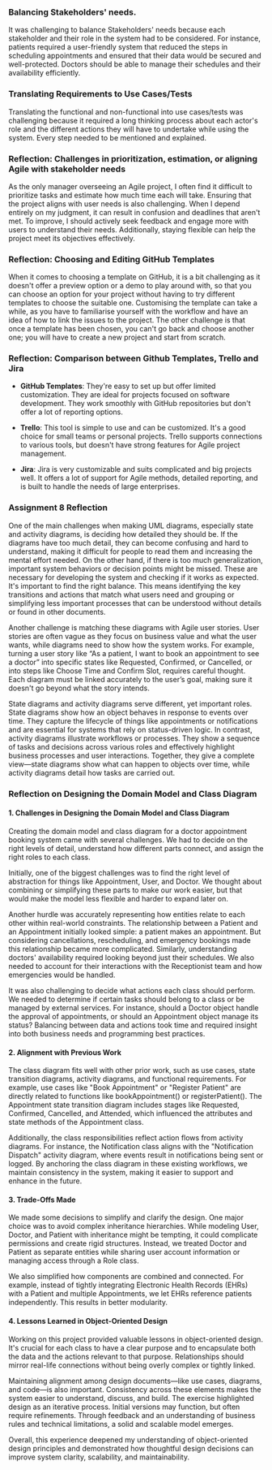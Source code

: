 ### Balancing Stakeholders' needs.
It was challenging to balance Stakeholders' needs because each stakeholder and their role in the system had to be considered. For instance, patients required a user-friendly system that reduced the steps in scheduling appointments and ensured that their data would be secured and well-protected. Doctors should be able to manage their schedules and their availability efficiently.

### Translating Requirements to Use Cases/Tests
Translating the functional and non-functional into use cases/tests was challenging because it required a long thinking process about each actor's role and the different actions they will have to undertake while using the system. Every step needed to be mentioned and explained.

### Reflection: Challenges in prioritization, estimation, or aligning Agile with stakeholder needs
As the only manager overseeing an Agile project, I often find it difficult to prioritize tasks and estimate how much time each will take. Ensuring that the project aligns with user needs is also challenging. When I depend entirely on my judgment, it can result in confusion and deadlines that aren't met. To improve, I should actively seek feedback and engage more with users to understand their needs. Additionally, staying flexible can help the project meet its objectives effectively.

### Reflection: Choosing and Editing GitHub Templates
When it comes to choosing a template on GitHub, it is a bit challenging as it doesn't offer a preview option or a demo to play around with, so that you can choose an option for your project without having to try different templates to choose the suitable one.
Customising the template can take a while, as you have to familiarise yourself with the workflow and have an idea of how to link the issues to the project. The other challenge is that once a template has been chosen, you can't go back and choose another one; you will have to create a new project and start from scratch.

### Reflection: Comparison between Github Templates, Trello and Jira

- **GitHub Templates**: They're easy to set up but offer limited customization. They are ideal for projects focused on software development. They work smoothly with GitHub repositories but don't offer a lot of reporting options.

- **Trello**: This tool is simple to use and can be customized. It's a good choice for small teams or personal projects. Trello supports connections to various tools, but doesn't have strong features for Agile project management.

- **Jira**: Jira is very customizable and suits complicated and big projects well. It offers a lot of support for Agile methods, detailed reporting, and is built to handle the needs of large enterprises.

### Assignment 8 Reflection

One of the main challenges when making UML diagrams, especially state and activity diagrams, is deciding how detailed they should be. If the diagrams have too much detail, they can become confusing and hard to understand, making it difficult for people to read them and increasing the mental effort needed. On the other hand, if there is too much generalization, important system behaviors or decision points might be missed. These are necessary for developing the system and checking if it works as expected. It's important to find the right balance. This means identifying the key transitions and actions that match what users need and grouping or simplifying less important processes that can be understood without details or found in other documents.

Another challenge is matching these diagrams with Agile user stories. User stories are often vague as they focus on business value and what the user wants, while diagrams need to show how the system works. For example, turning a user story like “As a patient, I want to book an appointment to see a doctor” into specific states like Requested, Confirmed, or Cancelled, or into steps like Choose Time and Confirm Slot, requires careful thought. Each diagram must be linked accurately to the user’s goal, making sure it doesn't go beyond what the story intends.

State diagrams and activity diagrams serve different, yet important roles. State diagrams show how an object behaves in response to events over time. They capture the lifecycle of things like appointments or notifications and are essential for systems that rely on status-driven logic. In contrast, activity diagrams illustrate workflows or processes. They show a sequence of tasks and decisions across various roles and effectively highlight business processes and user interactions. Together, they give a complete view—state diagrams show what can happen to objects over time, while activity diagrams detail how tasks are carried out.

### Reflection on Designing the Domain Model and Class Diagram

#### 1. Challenges in Designing the Domain Model and Class Diagram

Creating the domain model and class diagram for a doctor appointment booking system came with several challenges. We had to decide on the right levels of detail, understand how different parts connect, and assign the right roles to each class.

Initially, one of the biggest challenges was to find the right level of abstraction for things like Appointment, User, and Doctor. We thought about combining or simplifying these parts to make our work easier, but that would make the model less flexible and harder to expand later on.

Another hurdle was accurately representing how entities relate to each other within real-world constraints. The relationship between a Patient and an Appointment initially looked simple: a patient makes an appointment. But considering cancellations, rescheduling, and emergency bookings made this relationship became more complicated. Similarly, understanding doctors' availability required looking beyond just their schedules. We also needed to account for their interactions with the Receptionist team and how emergencies would be handled.

It was also challenging to decide what actions each class should perform. We needed to determine if certain tasks should belong to a class or be managed by external services. For instance, should a Doctor object handle the approval of appointments, or should an Appointment object manage its status? Balancing between data and actions took time and required insight into both business needs and programming best practices.

#### 2. Alignment with Previous Work

The class diagram fits well with other prior work, such as use cases, state transition diagrams, activity diagrams, and functional requirements. For example, use cases like "Book Appointment" or "Register Patient" are directly related to functions like bookAppointment() or registerPatient(). The Appointment state transition diagram includes stages like Requested, Confirmed, Cancelled, and Attended, which influenced the attributes and state methods of the Appointment class.

Additionally, the class responsibilities reflect action flows from activity diagrams. For instance, the Notification class aligns with the "Notification Dispatch" activity diagram, where events result in notifications being sent or logged. By anchoring the class diagram in these existing workflows, we maintain consistency in the system, making it easier to support and enhance in the future.

#### 3. Trade-Offs Made

We made some decisions to simplify and clarify the design. One major choice was to avoid complex inheritance hierarchies. While modeling User, Doctor, and Patient with inheritance might be tempting, it could complicate permissions and create rigid structures. Instead, we treated Doctor and Patient as separate entities while sharing user account information or managing access through a Role class.

We also simplified how components are combined and connected. For example, instead of tightly integrating Electronic Health Records (EHRs) with a Patient and multiple Appointments, we let EHRs reference patients independently. This results in better modularity.

#### 4. Lessons Learned in Object-Oriented Design

Working on this project provided valuable lessons in object-oriented design. It's crucial for each class to have a clear purpose and to encapsulate both the data and the actions relevant to that purpose. Relationships should mirror real-life connections without being overly complex or tightly linked.

Maintaining alignment among design documents—like use cases, diagrams, and code—is also important. Consistency across these elements makes the system easier to understand, discuss, and build. The exercise highlighted design as an iterative process. Initial versions may function, but often require refinements. Through feedback and an understanding of business rules and technical limitations, a solid and scalable model emerges.

Overall, this experience deepened my understanding of object-oriented design principles and demonstrated how thoughtful design decisions can improve system clarity, scalability, and maintainability.
